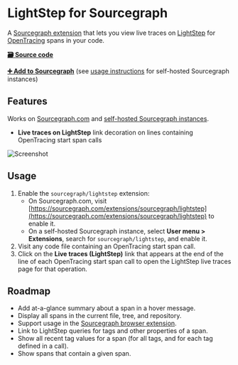 # LightStep for Sourcegraph

A [Sourcegraph extension](https://docs.sourcegraph.com/extensions) that lets you view live traces on [LightStep](https://lightstep.com) for [OpenTracing](https://opentracing.io) spans in your code.

[**🗃️ Source code**](https://github.com/sourcegraph/sourcegraph-lightstep)

[**➕ Add to Sourcegraph**](https://sourcegraph.com/extensions/sourcegraph/lightstep) (see [usage instructions](#usage) for self-hosted Sourcegraph instances)

## Features

Works on [Sourcegraph.com](https://sourcegraph.com) and [self-hosted Sourcegraph instances](https://docs.sourcegraph.com/#quickstart).

- **Live traces on LightStep** link decoration on lines containing OpenTracing start span calls

![Screenshot](https://storage.googleapis.com/sourcegraph-assets/LightStep_Sourcegraph.png)

## Usage

1. Enable the `sourcegraph/lightstep` extension:
   - On Sourcegraph.com, visit [https://sourcegraph.com/extensions/sourcegraph/lightstep](https://sourcegraph.com/extensions/sourcegraph/lightstep) to enable it.
   - On a self-hosted Sourcegraph instance, select **User menu > Extensions**, search for `sourcegraph/lightstep`, and enable it.
1. Visit any code file containing an OpenTracing start span call.
1. Click on the **Live traces (LightStep)** link that appears at the end of the line of each OpenTracing start span call to open the LightStep live traces page for that operation.

## Roadmap

- Add at-a-glance summary about a span in a hover message.
- Display all spans in the current file, tree, and repository.
- Support usage in the [Sourcegraph browser extension](https://docs.sourcegraph.com/integration/browser_extension).
- Link to LightStep queries for tags and other properties of a span.
- Show all recent tag values for a span (for all tags, and for each tag defined in a call).
- Show spans that contain a given span.
